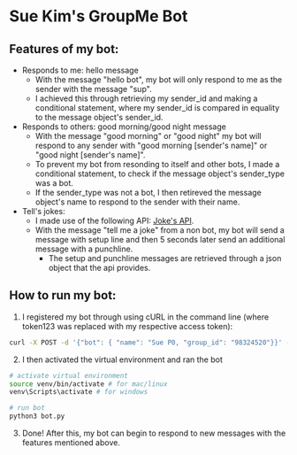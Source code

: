 # Sue Kim's GroupMe Bot

## Features of my bot:
- Responds to me: hello message
  - With the message "hello bot", my bot will only respond to me as the sender with the message "sup".
  - I achieved this through retrieving my sender_id and making a conditional statement, where my sender_id is compared in equality to the message object's sender_id. 
 - Responds to others: good morning/good night message
   - With the message "good morning" or "good night" my bot will respond to any sender with "good morning [sender's name]" or "good night [sender's name]".
   - To prevent my bot from resonding to itself and other bots, I made a conditional statement, to check if the message object's sender_type was a bot.
   - If the sender_type was not a bot, I then retireved the message object's name to respond to the sender with their name.
- Tell's jokes:
  - I made use of the following API: [Joke's API](https://official-joke-api.appspot.com/random_joke).
  - With the message "tell me a joke" from a non bot, my bot will send a message with setup line and then 5 seconds later send an additional message with a punchline.
    - The setup and punchline messages are retrieved through a json object that the api provides.

## How to run my bot:
1. I registered my bot through using cURL in the command line (where token123 was replaced with my respective access token):
```bash
curl -X POST -d '{"bot": { "name": "Sue P0, "group_id": "98324520"}}' - 'Content-Type: application/json' https://api.groupme.com/v3/bots?token=token123
```
2. I then activated the virtual environment and ran the bot
```bash
# activate virtual environment
source venv/bin/activate # for mac/linux
venv\Scripts\activate # for windows

# run bot
python3 bot.py
```
3. Done! After this, my bot can begin to respond to new messages with the features mentioned above.
  
